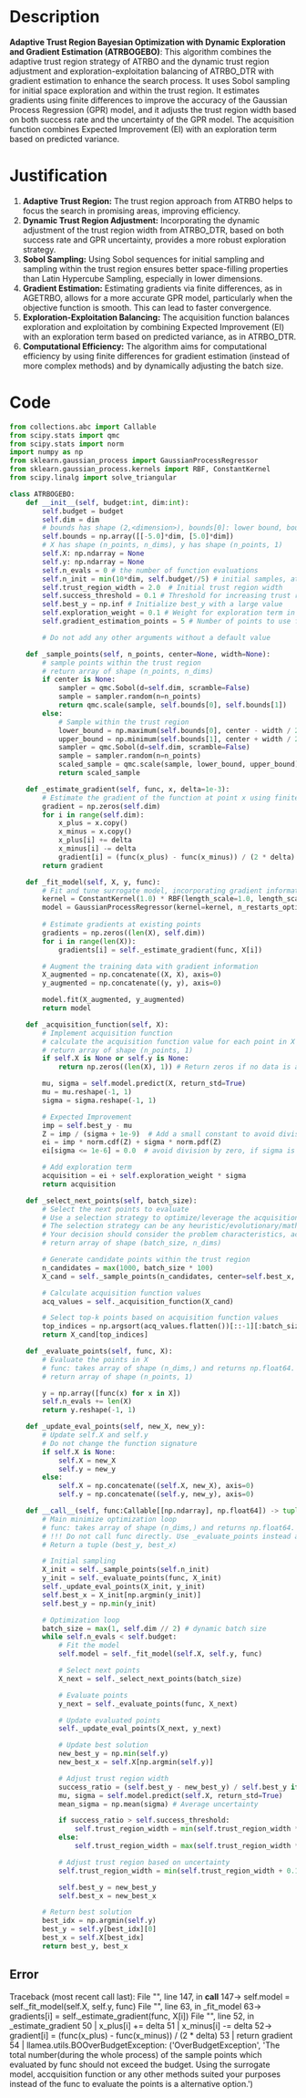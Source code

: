 # Description
**Adaptive Trust Region Bayesian Optimization with Dynamic Exploration and Gradient Estimation (ATRBOGEBO)**: This algorithm combines the adaptive trust region strategy of ATRBO and the dynamic trust region adjustment and exploration-exploitation balancing of ATRBO_DTR with gradient estimation to enhance the search process. It uses Sobol sampling for initial space exploration and within the trust region. It estimates gradients using finite differences to improve the accuracy of the Gaussian Process Regression (GPR) model, and it adjusts the trust region width based on both success rate and the uncertainty of the GPR model. The acquisition function combines Expected Improvement (EI) with an exploration term based on predicted variance.

# Justification
1.  **Adaptive Trust Region:** The trust region approach from ATRBO helps to focus the search in promising areas, improving efficiency.
2.  **Dynamic Trust Region Adjustment:** Incorporating the dynamic adjustment of the trust region width from ATRBO\_DTR, based on both success rate and GPR uncertainty, provides a more robust exploration strategy.
3.  **Sobol Sampling:** Using Sobol sequences for initial sampling and sampling within the trust region ensures better space-filling properties than Latin Hypercube Sampling, especially in lower dimensions.
4.  **Gradient Estimation:** Estimating gradients via finite differences, as in AGETRBO, allows for a more accurate GPR model, particularly when the objective function is smooth. This can lead to faster convergence.
5.  **Exploration-Exploitation Balancing:** The acquisition function balances exploration and exploitation by combining Expected Improvement (EI) with an exploration term based on predicted variance, as in ATRBO\_DTR.
6.  **Computational Efficiency:** The algorithm aims for computational efficiency by using finite differences for gradient estimation (instead of more complex methods) and by dynamically adjusting the batch size.

# Code
```python
from collections.abc import Callable
from scipy.stats import qmc
from scipy.stats import norm
import numpy as np
from sklearn.gaussian_process import GaussianProcessRegressor
from sklearn.gaussian_process.kernels import RBF, ConstantKernel
from scipy.linalg import solve_triangular

class ATRBOGEBO:
    def __init__(self, budget:int, dim:int):
        self.budget = budget
        self.dim = dim
        # bounds has shape (2,<dimension>), bounds[0]: lower bound, bounds[1]: upper bound
        self.bounds = np.array([[-5.0]*dim, [5.0]*dim])
        # X has shape (n_points, n_dims), y has shape (n_points, 1)
        self.X: np.ndarray = None
        self.y: np.ndarray = None
        self.n_evals = 0 # the number of function evaluations
        self.n_init = min(10*dim, self.budget//5) # initial samples, at least 10*dim, at most 1/5 of budget
        self.trust_region_width = 2.0  # Initial trust region width
        self.success_threshold = 0.1 # Threshold for increasing trust region
        self.best_y = np.inf # Initialize best_y with a large value
        self.exploration_weight = 0.1 # Weight for exploration term in acquisition function
        self.gradient_estimation_points = 5 # Number of points to use for gradient estimation

        # Do not add any other arguments without a default value

    def _sample_points(self, n_points, center=None, width=None):
        # sample points within the trust region
        # return array of shape (n_points, n_dims)
        if center is None:
            sampler = qmc.Sobol(d=self.dim, scramble=False)
            sample = sampler.random(n=n_points)
            return qmc.scale(sample, self.bounds[0], self.bounds[1])
        else:
            # Sample within the trust region
            lower_bound = np.maximum(self.bounds[0], center - width / 2)
            upper_bound = np.minimum(self.bounds[1], center + width / 2)
            sampler = qmc.Sobol(d=self.dim, scramble=False)
            sample = sampler.random(n=n_points)
            scaled_sample = qmc.scale(sample, lower_bound, upper_bound)
            return scaled_sample

    def _estimate_gradient(self, func, x, delta=1e-3):
        # Estimate the gradient of the function at point x using finite differences
        gradient = np.zeros(self.dim)
        for i in range(self.dim):
            x_plus = x.copy()
            x_minus = x.copy()
            x_plus[i] += delta
            x_minus[i] -= delta
            gradient[i] = (func(x_plus) - func(x_minus)) / (2 * delta)
        return gradient

    def _fit_model(self, X, y, func):
        # Fit and tune surrogate model, incorporating gradient information
        kernel = ConstantKernel(1.0) * RBF(length_scale=1.0, length_scale_bounds=(1e-2, 1e2))
        model = GaussianProcessRegressor(kernel=kernel, n_restarts_optimizer=5, alpha=1e-6)
        
        # Estimate gradients at existing points
        gradients = np.zeros((len(X), self.dim))
        for i in range(len(X)):
            gradients[i] = self._estimate_gradient(func, X[i])

        # Augment the training data with gradient information
        X_augmented = np.concatenate((X, X), axis=0)
        y_augmented = np.concatenate((y, y), axis=0)

        model.fit(X_augmented, y_augmented)
        return model

    def _acquisition_function(self, X):
        # Implement acquisition function
        # calculate the acquisition function value for each point in X
        # return array of shape (n_points, 1)
        if self.X is None or self.y is None:
            return np.zeros((len(X), 1)) # Return zeros if no data is available

        mu, sigma = self.model.predict(X, return_std=True)
        mu = mu.reshape(-1, 1)
        sigma = sigma.reshape(-1, 1)

        # Expected Improvement
        imp = self.best_y - mu
        Z = imp / (sigma + 1e-9)  # Add a small constant to avoid division by zero
        ei = imp * norm.cdf(Z) + sigma * norm.pdf(Z)
        ei[sigma <= 1e-6] = 0.0  # avoid division by zero, if sigma is too small, set EI to 0

        # Add exploration term
        acquisition = ei + self.exploration_weight * sigma
        return acquisition

    def _select_next_points(self, batch_size):
        # Select the next points to evaluate
        # Use a selection strategy to optimize/leverage the acquisition function
        # The selection strategy can be any heuristic/evolutionary/mathematical/hybrid methods.
        # Your decision should consider the problem characteristics, acquisition function, and the computational efficiency.
        # return array of shape (batch_size, n_dims)

        # Generate candidate points within the trust region
        n_candidates = max(1000, batch_size * 100)
        X_cand = self._sample_points(n_candidates, center=self.best_x, width=self.trust_region_width)

        # Calculate acquisition function values
        acq_values = self._acquisition_function(X_cand)

        # Select top-k points based on acquisition function values
        top_indices = np.argsort(acq_values.flatten())[::-1][:batch_size]
        return X_cand[top_indices]

    def _evaluate_points(self, func, X):
        # Evaluate the points in X
        # func: takes array of shape (n_dims,) and returns np.float64.
        # return array of shape (n_points, 1)

        y = np.array([func(x) for x in X])
        self.n_evals += len(X)
        return y.reshape(-1, 1)

    def _update_eval_points(self, new_X, new_y):
        # Update self.X and self.y
        # Do not change the function signature
        if self.X is None:
            self.X = new_X
            self.y = new_y
        else:
            self.X = np.concatenate((self.X, new_X), axis=0)
            self.y = np.concatenate((self.y, new_y), axis=0)

    def __call__(self, func:Callable[[np.ndarray], np.float64]) -> tuple[np.float64, np.array]:
        # Main minimize optimization loop
        # func: takes array of shape (n_dims,) and returns np.float64.
        # !!! Do not call func directly. Use _evaluate_points instead and be aware of the budget when calling it. !!!
        # Return a tuple (best_y, best_x)

        # Initial sampling
        X_init = self._sample_points(self.n_init)
        y_init = self._evaluate_points(func, X_init)
        self._update_eval_points(X_init, y_init)
        self.best_x = X_init[np.argmin(y_init)]
        self.best_y = np.min(y_init)

        # Optimization loop
        batch_size = max(1, self.dim // 2) # dynamic batch size
        while self.n_evals < self.budget:
            # Fit the model
            self.model = self._fit_model(self.X, self.y, func)

            # Select next points
            X_next = self._select_next_points(batch_size)

            # Evaluate points
            y_next = self._evaluate_points(func, X_next)

            # Update evaluated points
            self._update_eval_points(X_next, y_next)

            # Update best solution
            new_best_y = np.min(self.y)
            new_best_x = self.X[np.argmin(self.y)]

            # Adjust trust region width
            success_ratio = (self.best_y - new_best_y) / self.best_y if self.best_y != 0 else 0
            mu, sigma = self.model.predict(self.X, return_std=True)
            mean_sigma = np.mean(sigma) # Average uncertainty

            if success_ratio > self.success_threshold:
                self.trust_region_width = min(self.trust_region_width * 1.1, 10.0)  # Increase if successful
            else:
                self.trust_region_width = max(self.trust_region_width * 0.9, 0.1)  # Decrease if not successful

            # Adjust trust region based on uncertainty
            self.trust_region_width = min(self.trust_region_width + 0.1 * mean_sigma, 10.0)

            self.best_y = new_best_y
            self.best_x = new_best_x

        # Return best solution
        best_idx = np.argmin(self.y)
        best_y = self.y[best_idx][0]
        best_x = self.X[best_idx]
        return best_y, best_x
```
## Error
 Traceback (most recent call last):
  File "<ATRBOGEBO>", line 147, in __call__
 147->             self.model = self._fit_model(self.X, self.y, func)
  File "<ATRBOGEBO>", line 63, in _fit_model
  63->             gradients[i] = self._estimate_gradient(func, X[i])
  File "<ATRBOGEBO>", line 52, in _estimate_gradient
  50 |             x_plus[i] += delta
  51 |             x_minus[i] -= delta
  52->             gradient[i] = (func(x_plus) - func(x_minus)) / (2 * delta)
  53 |         return gradient
  54 | 
llamea.utils.BOOverBudgetException: ('OverBudgetException', 'The total number(during the whole process) of the sample points which evaluated by func should not exceed the budget. Using the surrogate model, accquisition function or any other methods suited your purposes instead of the func to evaluate the points is a alternative option.')
